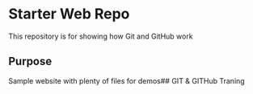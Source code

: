 # Starter Web Repo

This repository is for showing how Git and GitHub work

## Purpose

Sample website with plenty of files for demos## GIT & GITHub Traning
